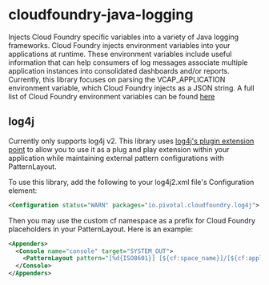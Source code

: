 # cloudfoundry-java-logging
Injects Cloud Foundry specific variables into a variety of Java logging frameworks. Cloud Foundry injects environment
variables into your applications at runtime. These environment variables include useful information that can help
consumers of log messages associate multiple application instances into consolidated dashboards and/or reports. Currently,
this library focuses on parsing the VCAP_APPLICATION environment variable, which Cloud Foundry injects as a JSON string.
A full list of Cloud Foundry environment variables can be found [here](http://docs.run.pivotal.io/devguide/deploy-apps/environment-variable.html) 


## log4j
Currently only supports log4j v2. This library uses [log4j's plugin extension point](https://logging.apache.org/log4j/2.x/manual/plugins.html) 
to allow you to use it as a plug and play extension within your application while maintaining external pattern configurations with PatternLayout.

To use this library, add the following to your log4j2.xml file's Configuration element:

```xml
<Configuration status="WARN" packages="io.pivotal.cloudfoundry.log4j">
```

Then you may use the custom cf namespace as a prefix for Cloud Foundry placeholders in your PatternLayout. Here is
an example:

```xml
<Appenders>
  <Console name="console" target="SYSTEM_OUT">
    <PatternLayout pattern="[%d{ISO8601}] [${cf:space_name}]/[${cf:application_name}]/[${cf:instance_index}] [${cf:instance_id}]/[$${env:CF_INSTANCE_IP}]/[$${env:PORT}] [%-5p] [%t] [%c] - [%m\n]"/>
  </Console>
</Appenders>
```




